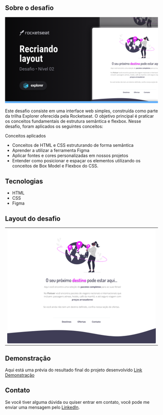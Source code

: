 <a name="readme-top"></a>

## Sobre o desafio
![preview](.github/preview..png)

Este desafio consiste em uma interface web simples, construída como parte da trilha Explorer oferecida pela Rocketseat.
O objetivo principal é praticar os conceitos fundamentais de estrutura semântica e flexbox. Nesse desafio, 
foram aplicados os seguintes conceitos:

Conceitos aplicados
* Conceitos de HTML e CSS estruturando de forma semântica
* Aprender a utilizar a ferramenta Figma
* Aplicar fontes e cores personalizadas em nossos projetos
* Entender como posicionar e espaçar os elementos utilizando os conceitos de Box Model e Flexbox do CSS.

 ## Tecnologias
- HTML
- CSS
- Figma

  
## Layout do desafio
<table>
  <tr>
    <td><img src=".github/screen1.png"></td>
  </tr>   
</table>


## Demonstração
Aqui está uma prévia do resultado final do projeto desenvolvido
[Link Demonstração](https://rs-ferreira.github.io/Flutuar.com/)


## Contato
Se você tiver alguma dúvida ou quiser entrar em contato, você pode me enviar uma mensagem pelo
[LinkedIn](https://www.linkedin.com/in/ronaldosf).
